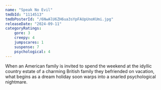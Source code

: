 ```yaml
---
name: "Speak No Evil"
tmdbId: "1114513"
tmdbPosterId: "/6NwAlU6ZH6ua3sYpFAUpUnoKUmi.jpg"
releaseDate: "2024-09-11"
categoryRatings:
    gore: 3
    creepy: 4
    jumpscares: 1
    suspense: 7
    psychological: 4
---
```

When an American family is invited to spend the weekend at the idyllic country estate of a charming British family they befriended on vacation, what begins as a dream holiday soon warps into a snarled psychological nightmare.

